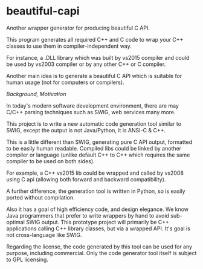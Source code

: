 # beautiful-capi
Another wrapper generator for producing beautiful C API.

This program generates all required C++ and C code to wrap
your C++ classes to use them in compiler-independent way.

For instance, a .DLL library which was built by vs2015 compiler and
could be used by vs2003 compiler or by any other C++ or C compiler.

Another main idea is to generate a beautiful C API
which is suitable for human usage (not for computers or compilers).

*Background, Motivation*

In today's modern software development environment, there are may
C/C++ parsing techniques such as SWIG, web services many more.

This project is to write a new automatic code generation tool similar
to SWIG, except the output is not Java/Python, it is ANSI-C & C++.

This is a little different than SWIG, generating pure C API output, formatted to be easily human readable.
Compiled  libs could be linked by another compiler or language (unlike
default C++ to C++ which requires the same compiler to be used on both
sides).

For example, a C++ vs2015 lib could be wrapped and called by vs2008
using C api (allowing both forward and backward compatibility).

A further difference, the generation tool is written in Python, so is easily ported without compilation.

Also it has a goal of high efficiency code, and design elegance. We
know  Java  programmers that prefer to write wrappers by hand to avoid
sub-optimal SWIG output. This prototype project will primarily be C++ applications calling C++ library classes, but via a wrapped API.
It's goal is not cross-language like SWIG.

Regarding the license, the code generated by this tool can be used for any purpose, including commercial.
Only the code generator tool itself is subject to GPL licensing.

